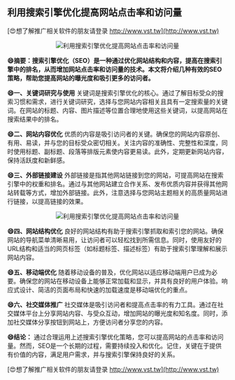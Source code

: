 ## **利用搜索引擎优化提高网站点击率和访问量**

[😍想了解推广相关软件的朋友请登录 http://www.vst.tw](http://www.vst.tw)

 <center><img src="https://vst.tw/MP4/tuiguang/png/2.png" alt="利用搜索引擎优化提高网站点击率和访问量"></center>

**😄摘要：搜索引擎优化（SEO）是一种通过优化网站结构和内容，提高在搜索引擎中的排名，从而增加网站点击率和访问量的技术。本文将介绍几种有效的SEO策略，帮助您提高网站的曝光度和吸引更多的访问者。**

**😄一、关键词研究与使用**
关键词是搜索引擎优化的核心。通过了解目标受众的搜索习惯和需求，进行关键词研究，选择与您网站内容相关且具有一定搜索量的关键词。在网站的标题、内容、图片描述等位置合理地使用这些关键词，以提高网站在搜索结果中的排名。

**😄二、网站内容优化**
优质的内容是吸引访问者的关键。确保您的网站内容原创、有用、易读，并与您的目标受众密切相关。关注内容的准确性、完整性和深度，同时使用标题、副标题、段落等排版元素使内容更易读。此外，定期更新网站内容，保持活跃度和新鲜感。

**😄三、外部链接建设**
外部链接是指其他网站链接到您的网站，可提高网站在搜索引擎中的权重和排名。通过与其他网站建立合作关系、发布优质内容并获得其他网站转载等方式，增加外部链接。此外，注意选择与您网站主题相关的高质量网站进行链接，以提高链接的效果。

 <center><img src="https://vst.tw/MP4/tuiguang/png/2.png" alt="利用搜索引擎优化提高网站点击率和访问量"></center>

**😄四、网站结构优化**
良好的网站结构有助于搜索引擎抓取和索引您的网站。确保网站的导航菜单清晰易用，让访问者可以轻松找到所需信息。同时，使用友好的URL结构和适当的网页标签（如标题标签、描述标签）有助于搜索引擎理解和展示网站内容。

**😄五、移动端优化**
随着移动设备的普及，优化网站以适应移动端用户已成为必要。确保您的网站在移动设备上能够正常加载和显示，并具有良好的用户体验。响应式设计、简洁的页面布局和快速的加载速度是移动端优化的重点。

**😄六、社交媒体推广**
社交媒体是吸引访问者和提高点击率的有力工具。通过在社交媒体平台上分享网站内容、与受众互动，增加网站的曝光度和知名度。同时，添加社交媒体分享按钮到网站上，方便访问者分享您的内容。

**😄结论：**
通过合理运用上述搜索引擎优化策略，您可以提高网站的点击率和访问量。然而，SEO是一个长期的过程，需要持续投入和优化。记住，关键在于提供有价值的内容，满足用户需求，并与搜索引擎保持良好的关系。

[😍想了解推广相关软件的朋友请登录 http://www.vst.tw](http://www.vst.tw)



